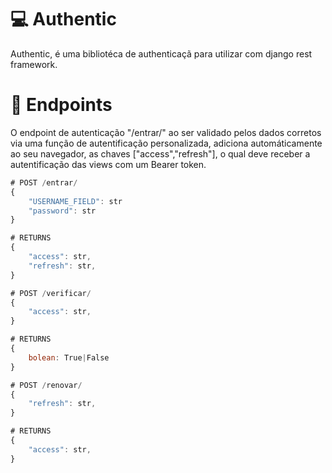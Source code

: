 # :computer: Authentic

Authentic, é uma bibliotéca de authenticaçã para utilizar com django rest framework.



# :paperclip: Endpoints


O endpoint de autenticação "/entrar/" ao ser validado pelos dados corretos
via uma função de autentificação personalizada, adiciona automáticamente 
ao seu navegador, as chaves ["access","refresh"], o qual 
deve receber a autentificação das views com um Bearer token.


```js
# POST /entrar/
{
    "USERNAME_FIELD": str
    "password": str
}

# RETURNS
{
    "access": str,
    "refresh": str,
}
```


```js
# POST /verificar/
{
    "access": str,
}

# RETURNS
{
    bolean: True|False
}
```

```js
# POST /renovar/
{
    "refresh": str,
}

# RETURNS
{
    "access": str,
}
```